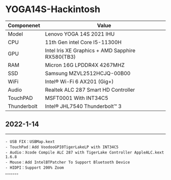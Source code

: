 # YOGA14S-Hackintosh

| Componenet             | Value                                                        |
| ---------------------- | ------------------------------------------------------------ |
| Model                  | Lenovo YOGA 14S 2021 IHU                                     |
| CPU                    | 11th Gen intel Core I5-11300H                                |
| GPU                    | Intel Iris XE Graphics + AMD Sapphire RX580(TB3)             |
| RAM                    | Micron 16G LPDDR4X 4267MHZ                                   |
| SSD                    | Samsung MZVL2512HCJQ-00B00                                   |
| WiFi                   | Intel® Wi-Fi 6 AX201 (Gig+)                                  |
| Audio                  | Realtek ALC 287 Smart HD Controller                          |
| TouchPAD               | MSFT0001 With INT34C5                                        |
| Thunderbolt            | Intel® JHL7540 Thunderbolt™ 3                                |




## 2022-1-14

---
    - USB FIX：USBMap.kext
    - TouchPad：Add VoodooGPI0TigerLakeLP with INT34C5
    - Audio：Xcode Compile ALC 287 with TigerLake Controller AppleALC.kext 1.6.8
    - Mouse：Add IntelBTPatcher To Support Bluetooth Device
    - HIDPI：Support 200% Zoom
    。。。。。。。

